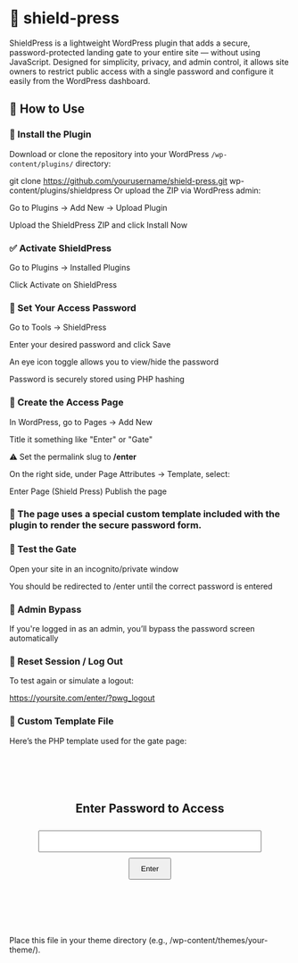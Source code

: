 # 🔐 shield-press
ShieldPress is a lightweight WordPress plugin that adds a secure, password-protected landing gate to your entire site — without using JavaScript. Designed for simplicity, privacy, and admin control, it allows site owners to restrict public access with a single password and configure it easily from the WordPress dashboard.

## 🚀 How to Use

### 🔧 Install the Plugin

Download or clone the repository into your WordPress `/wp-content/plugins/` directory:

git clone https://github.com/yourusername/shield-press.git wp-content/plugins/shieldpress
Or upload the ZIP via WordPress admin:

Go to Plugins → Add New → Upload Plugin

Upload the ShieldPress ZIP and click Install Now

### ✅ Activate ShieldPress
Go to Plugins → Installed Plugins

Click Activate on ShieldPress

### 🔐 Set Your Access Password
Go to Tools → ShieldPress

Enter your desired password and click Save

An eye icon toggle allows you to view/hide the password

Password is securely stored using PHP hashing

### 🧱 Create the Access Page
In WordPress, go to Pages → Add New

Title it something like "Enter" or "Gate"

⚠️ Set the permalink slug to **/enter**

On the right side, under Page Attributes → Template, select:

Enter Page (Shield Press)
Publish the page

### 📝 The page uses a special custom template included with the plugin to render the secure password form.

### 🔎 Test the Gate
Open your site in an incognito/private window

You should be redirected to /enter until the correct password is entered

### 👤 Admin Bypass
If you're logged in as an admin, you’ll bypass the password screen automatically

### 🔁 Reset Session / Log Out
To test again or simulate a logout:

https://yoursite.com/enter/?pwg_logout
### 🧩 Custom Template File
Here’s the PHP template used for the gate page:

<?php
/**
 * Template Name: Enter Page (Shield Press)
 */

session_start();
get_header();

$error = isset( $_SESSION['pwg_error'] ) ? $_SESSION['pwg_error'] : '';
unset( $_SESSION['pwg_error'] );
?>

<div style="max-width: 400px; margin: 100px auto; text-align: center;">
  <h2>Enter Password to Access</h2>
  <?php if ( $error ) : ?>
    <p style="color: red;"><?php echo esc_html( $error ); ?></p>
  <?php endif; ?>
  <form method="post">
    <input type="password" name="pwg_password" required style="padding:10px;width:100%;margin:10px 0;">
    <button type="submit" style="padding:10px 20px;">Enter</button>
  </form>
</div>

<?php get_footer(); ?>
Place this file in your theme directory (e.g., /wp-content/themes/your-theme/).
